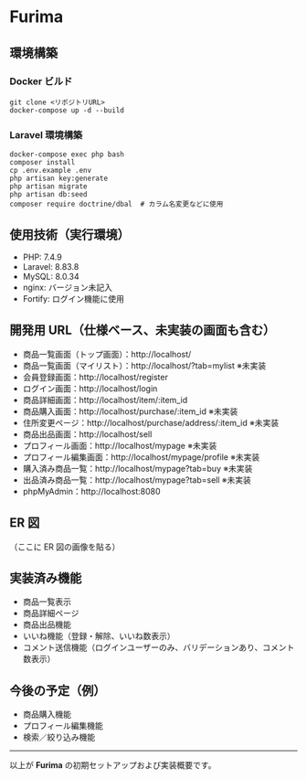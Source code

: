 # Furima

## 環境構築

### Docker ビルド

```
git clone <リポジトリURL>
docker-compose up -d --build
```

### Laravel 環境構築

```
docker-compose exec php bash
composer install
cp .env.example .env
php artisan key:generate
php artisan migrate
php artisan db:seed
composer require doctrine/dbal  # カラム名変更などに使用
```

## 使用技術（実行環境）

- PHP: 7.4.9
- Laravel: 8.83.8
- MySQL: 8.0.34
- nginx: バージョン未記入
- Fortify: ログイン機能に使用

## 開発用 URL（仕様ベース、未実装の画面も含む）

- 商品一覧画面（トップ画面）：http://localhost/
- 商品一覧画面（マイリスト）：http://localhost/?tab=mylist ※未実装
- 会員登録画面：http://localhost/register
- ログイン画面：http://localhost/login
- 商品詳細画面：http://localhost/item/:item_id
- 商品購入画面：http://localhost/purchase/:item_id ※未実装
- 住所変更ページ：http://localhost/purchase/address/:item_id ※未実装
- 商品出品画面：http://localhost/sell
- プロフィール画面：http://localhost/mypage ※未実装
- プロフィール編集画面：http://localhost/mypage/profile ※未実装
- 購入済み商品一覧：http://localhost/mypage?tab=buy ※未実装
- 出品済み商品一覧：http://localhost/mypage?tab=sell ※未実装
- phpMyAdmin：http://localhost:8080

## ER 図

（ここに ER 図の画像を貼る）

## 実装済み機能

- 商品一覧表示
- 商品詳細ページ
- 商品出品機能
- いいね機能（登録・解除、いいね数表示）
- コメント送信機能（ログインユーザーのみ、バリデーションあり、コメント数表示）

## 今後の予定（例）

- 商品購入機能
- プロフィール編集機能
- 検索／絞り込み機能

---

以上が **Furima** の初期セットアップおよび実装概要です。
